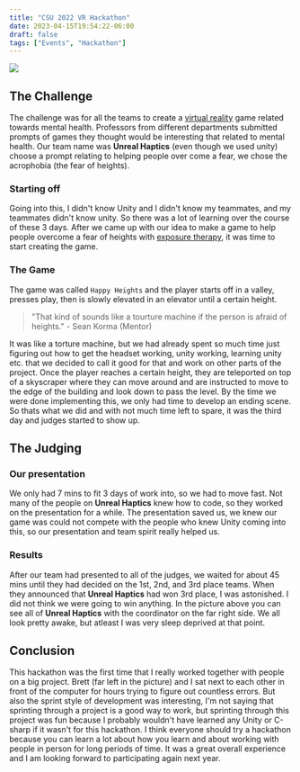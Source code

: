 ```yaml
---
title: "CSU 2022 VR Hackathon"
date: 2023-04-15T19:54:22-06:00
draft: false
tags: ["Events", "Hackathon"]
---
```

![](/Hackathon-picture.jpg)
## The Challenge
The challenge was for all the teams to create a [virtual reality](https://en.wikipedia.org/wiki/Virtual_reality) game related towards mental health. Professors from different departments submitted prompts of games they thought would be interesting that related to mental health. Our team name was **Unreal Haptics** (even though we used unity) choose a prompt relating to helping people over come a fear, we chose the acrophobia (the fear of heights).
### Starting off
Going into this, I didn't know Unity and I didn't know my teammates, and my teammates didn't know unity. So there was a lot of learning over the course of these 3 days. After we came up with our idea to make a game to help people overcome a fear of heights with [exposure therapy](https://en.wikipedia.org/wiki/Exposure_therapy), it was time to start creating the game.
### The Game
The game was called `Happy Heights` and the player starts off in a valley, presses play, then is slowly elevated in an elevator until a certain height.
> "That kind of sounds like a tourture machine if the person is afraid of heights." - Sean Korma (Mentor)

It was like a torture machine, but we had already spent so much time just figuring out how to get the headset working, unity working, learning unity etc. that we decided to call it good for that and work on other parts of the project.
Once the player reaches a certain height, they are teleported on top of a skyscraper where they can move around and are instructed to move to the edge of the building and look down to pass the level.
By the time we were done implementing this, we only had time to develop an ending scene. So thats what we did and with not much time left to spare, it was the third day and judges started to show up.
## The Judging
### Our presentation
We only had 7 mins to fit 3 days of work into, so we had to move fast. Not many of the people on **Unreal Haptics** knew how to code, so they worked on the presentation for a while. The presentation saved us, we knew our game was could not compete with the people who knew Unity coming into this, so our presentation and team spirit really helped us. 
### Results
After our team had presented to all of the judges, we waited for about 45 mins until they had decided on the 1st, 2nd, and 3rd place teams. When they announced that **Unreal Haptics** had won 3rd place, I was astonished. I did not think we were going to win anything. 
In the picture above you can see all of **Unreal Haptics** with the coordinator on the far right side. We all look pretty awake, but atleast I was very sleep deprived at that point.
## Conclusion
This hackathon was the first time that I really worked together with people on a big project. Brett (far left in the picture) and I sat next to each other in front of the computer for hours trying to figure out countless errors. But also the sprint style of development was interesting, I'm not saying that sprinting through a project is a good way to work, but sprinting through this project was fun because I probably wouldn't have learned any Unity or C-sharp if it wasn't for this hackathon. 
I think everyone should try a hackathon because you can learn a lot about how you learn and about working with people in person for long periods of time. It was a great overall experience and I am looking forward to participating again next year. 
